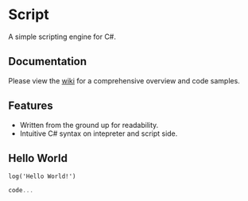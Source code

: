 # Script

A simple scripting engine for C#.

## Documentation

Please view the [wiki](https://github.com/Templarian/Script/wiki) for a comprehensive overview and code samples.

## Features

* Written from the ground up for readability.
* Intuitive C# syntax on intepreter and script side.


## Hello World

```text
log('Hello World!')
```

```csharp
code...
```
